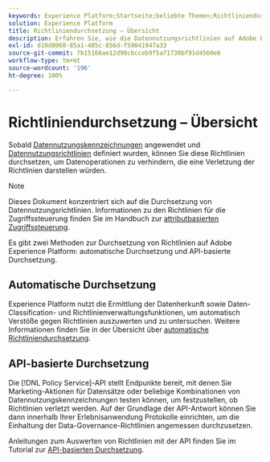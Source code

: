 ```yaml
---
keywords: Experience Platform;Startseite;beliebte Themen;Richtliniendurchsetzung;Automatische Durchsetzung;API-basierte Durchsetzung;Data Governance
solution: Experience Platform
title: Richtliniendurchsetzung – Übersicht
description: Erfahren Sie, wie die Datennutzungsrichtlinien auf Adobe Experience Platform durchgesetzt werden.
exl-id: d19d8060-85a1-405c-856d-f59041947a33
source-git-commit: 7b15166ae12d90cbcceb9f5a71730bf91d4560e6
workflow-type: tm+mt
source-wordcount: '196'
ht-degree: 100%

---
```


# Richtliniendurchsetzung – Übersicht

Sobald [Datennutzungskennzeichnungen](../labels/overview.md) angewendet und [Datennutzungsrichtlinien](../policies/overview.md) definiert wurden, können Sie diese Richtlinien durchsetzen, um Datenoperationen zu verhindern, die eine Verletzung der Richtlinien darstellen würden.

>[!NOTE]
>
>Dieses Dokument konzentriert sich auf die Durchsetzung von Datennutzungsrichtlinien. Informationen zu den Richtlinien für die Zugriffssteuerung finden Sie im Handbuch zur [attributbasierten Zugriffssteuerung](../../access-control/abac/overview.md).

Es gibt zwei Methoden zur Durchsetzung von Richtlinien auf Adobe Experience Platform: automatische Durchsetzung und API-basierte Durchsetzung.

## Automatische Durchsetzung

Experience Platform nutzt die Ermittlung der Datenherkunft sowie Daten-Classification- und Richtlinienverwaltungsfunktionen, um automatisch Verstöße gegen Richtlinien auszuwerten und zu untersuchen. Weitere Informationen finden Sie in der Übersicht über [automatische Richtliniendurchsetzung](./auto-enforcement.md).

## API-basierte Durchsetzung

Die [!DNL Policy Service]-API stellt Endpunkte bereit, mit denen Sie Marketing-Aktionen für Datensätze oder beliebige Kombinationen von Datennutzungskennzeichnungen testen können, um festzustellen, ob Richtlinien verletzt werden. Auf der Grundlage der API-Antwort können Sie dann innerhalb Ihrer Erlebnisanwendung Protokolle einrichten, um die Einhaltung der Data-Governance-Richtlinien angemessen durchzusetzen.

Anleitungen zum Auswerten von Richtlinien mit der API finden Sie im Tutorial zur [API-basierten Durchsetzung](./api-enforcement.md).
